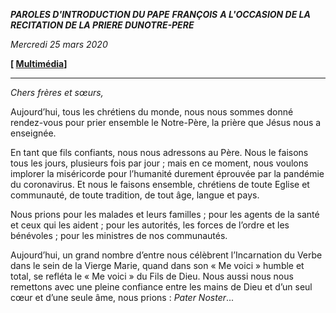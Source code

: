 ***PAROLES D'INTRODUCTION DU PAPE*** ***FRANÇOIS*** ***A L'OCCASION DE LA RECITATION DE LA PRIERE DU******NOTRE-PERE***

*Mercredi 25 mars 2020*

**[ [Multimédia](http://w2.vatican.va/content/francesco/fr/events/event.dir.html/content/vaticanevents/fr/2020/3/25/recita-padrenostro.html)]**

* * *

*Chers frères et sœurs,*

Aujourd’hui, tous les chrétiens du monde, nous nous sommes donné rendez-vous pour prier ensemble le Notre-Père, la prière que Jésus nous a enseignée.

En tant que fils confiants, nous nous adressons au Père. Nous le faisons tous les jours, plusieurs fois par jour ; mais en ce moment, nous voulons implorer la miséricorde pour l’humanité durement éprouvée par la pandémie du coronavirus. Et nous le faisons ensemble, chrétiens de toute Eglise et communauté, de toute tradition, de tout âge, langue et pays.

Nous prions pour les malades et leurs familles ; pour les agents de la santé et ceux qui les aident ; pour les autorités, les forces de l’ordre et les bénévoles ; pour les ministres de nos communautés.

Aujourd’hui, un grand nombre d’entre nous célèbrent l’Incarnation du Verbe dans le sein de la Vierge Marie, quand dans son « Me voici » humble et total, se refléta le « Me voici » du Fils de Dieu. Nous aussi nous nous remettons avec une pleine confiance entre les mains de Dieu et d’un seul cœur et d’une seule âme, nous prions : *Pater Noster*...